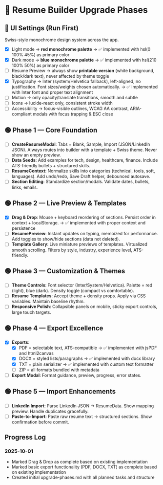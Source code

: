 # 🚀 Resume Builder Upgrade Phases

## 🎨 UI Settings (Run First)

Swiss-style monochrome design system across the app.

- [x] Light mode → **red monochrome palette** → ✅ implemented with hsl(0 100% 45%) as primary color
- [x] Dark mode → **blue monochrome palette** → ✅ implemented with hsl(210 100% 50%) as primary color
- [ ] Resume Preview → always show **printable version** (white background, black/dark text), never affected by theme toggle
- [x] Typography → Inter (system/Helvetica fallback), left-aligned, no justification. Font sizes/weights chosen automatically. → ✅ implemented with Inter font and proper text alignment
- [ ] Motion → only opacity/translate transitions, smooth and subtle
- [ ] Icons → lucide-react only, consistent stroke width
- [ ] Accessibility → focus-visible outlines, WCAG AA contrast, ARIA-compliant modals with focus trapping & ESC close

## 🟢 Phase 1 — Core Foundation

- [ ] **CreateResumeModal**: Tabs = Blank, Sample, Import (JSON/LinkedIn JSON). Always routes into builder with a template + Swiss theme. Never show an empty preview.
- [ ] **Data Seeds**: Add examples for tech, design, healthcare, finance. Include ATS-friendly bullets + structured skills.
- [ ] **ResumeContext**: Normalize skills into categories (technical, tools, soft, languages). Add undo/redo, Save Draft helper, debounced autosave.
- [ ] **Section Editing**: Standardize section/modals. Validate dates, bullets, links, emails.

## 🟢 Phase 2 — Live Preview & Templates

- [x] **Drag & Drop**: Mouse + keyboard reordering of sections. Persist order in context + localStorage. → ✅ implemented with proper context and persistence
- [ ] **ResumePreview**: Instant updates on typing, memoized for performance. Add toggles to show/hide sections (data not deleted).
- [ ] **Template Gallery**: Live miniature previews of templates. Virtualized smooth scrolling. Filters by style, industry, experience level, ATS-friendly.

## 🟢 Phase 3 — Customization & Themes

- [ ] **Theme Controls**: Font selector (Inter/System/Helvetica). Palette = red (light), blue (dark). Density toggle (compact vs comfortable).
- [ ] **Resume Templates**: Accept theme + density props. Apply via CSS variables. Maintain baseline rhythm.
- [ ] **Responsive Polish**: Collapsible panels on mobile, sticky export controls, large touch targets.

## 🟢 Phase 4 — Export Excellence

- [x] **Exports**:  
  - [x] PDF = selectable text, ATS-compatible → ✅ implemented with jsPDF and html2canvas  
  - [x] DOCX = styled lists/paragraphs → ✅ implemented with docx library  
  - [x] TXT = plain serializer → ✅ implemented with custom text formatter  
  - [ ] ZIP = all formats bundled with metadata
- [ ] **Export Modal**: Format guidance, preview, progress, error states.

## 🟢 Phase 5 — Import Enhancements

- [ ] **LinkedIn Import**: Parse LinkedIn JSON → ResumeData. Show mapping preview. Handle duplicates gracefully.
- [ ] **Paste-to-Import**: Paste raw resume text → structured sections. Show confirmation before commit.

## Progress Log

### 2025-10-01
- Marked Drag & Drop as complete based on existing implementation
- Marked basic export functionality (PDF, DOCX, TXT) as complete based on existing implementation
- Created initial upgrade-phases.md with all planned tasks and structure
